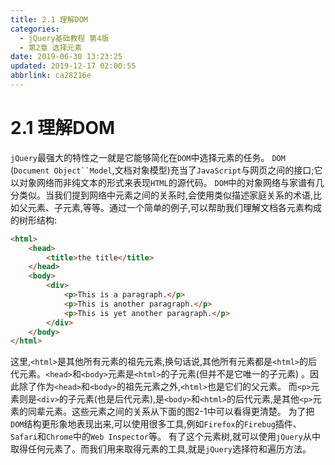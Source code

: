```yaml
---
title: 2.1 理解DOM
categories: 
  - jQuery基础教程 第4版
  - 第2章 选择元素
date: 2019-06-30 13:23:25
updated: 2019-12-17 02:00:55
abbrlink: ca28216e
---
```

# 2.1 理解DOM #
`jQuery`最强大的特性之一就是它能够简化在`DOM`中选择元素的任务。 `DOM` (`Document Object``Model`,文档对象模型)充当了`JavaScript`与网页之间的接口;它以对象网络而非纯文本的形式来表现`HTML`的源代码。
`DOM`中的对象网络与家谱有几分类似。当我们提到网络中元素之间的关系时,会使用类似描述家庭关系的术语,比如父元素、子元素,等等。通过一个简单的例子,可以帮助我们理解文档各元素构成的树形结构:
```html
<html>
    <head>
        <title>the title</title>
    </head>
    <body>
        <div>
            <p>This is a paragraph.</p>
            <p>This is another paragraph.</p>
            <p>This is yet another paragraph.</p>
        </div> 
    </body>
</html>
```
这里,`<html>`是其他所有元素的祖先元素,换句话说,其他所有元素都是`<html>`的后代元素。`<head>`和`<body>`元素是`<html>`的子元素(但并不是它唯一的子元素) 。因此除了作为`<head>`和`<body>`的祖先元素之外,`<html>`也是它们的父元素。 而`<p>`元素则是`<div>`的子元素(也是后代元素),是`<body>`和`<html>`的后代元素,是其他`<p>`元素的同辈元素。这些元素之间的关系从下面的图2-1中可以看得更清楚。
为了把`DOM`结构更形象地表现出来,可以使用很多工具,例如`Firefox`的`Firebug`插件、`Safari`和`Chrome`中的`Web Inspector`等。
有了这个元素树,就可以使用`jQuery`从中取得任何元素了。而我们用来取得元素的工具,就是`jQuery`选择符和遍历方法。

